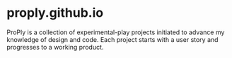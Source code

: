# proply.github.io
ProPly is a collection of experimental-play projects initiated to advance my knowledge of design and code. Each project starts with a user story and progresses to a working product.
